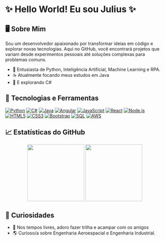 # ✨ Hello World! Eu sou Julius ✨

## 🖥️ Sobre Mim

Sou um desenvolvedor apaixonado por transformar ideias em código e explorar novas tecnologias. Aqui no GitHub, você encontrará projetos que variam desde experimentos pessoais até soluções complexas para problemas comuns.

- 🐍 Entusiasta de Python, Inteligência Artificial, Machine Learning e RPA.
- ☕ Atualmente focando meus estudos em Java
- 🔷 E explorando C#

## 🔧 Tecnologias e Ferramentas

[![Python](https://img.shields.io/badge/-Python-3776AB?style=flat-square&logo=python)](https://www.python.org/)
[![C#](https://img.shields.io/badge/-C%23-239120?style=flat-square&logo=c-sharp)](https://docs.microsoft.com/en-us/dotnet/csharp/)
[![Java](https://img.shields.io/badge/-Java-ED8B00?style=flat-square&logo=java)](https://www.oracle.com/java/)
[![Angular](https://img.shields.io/badge/-Angular-DD0031?style=flat-square&logo=angular)](https://angular.io/)
[![JavaScript](https://img.shields.io/badge/-JavaScript-F7DF1E?style=flat-square&logo=javascript)](https://developer.mozilla.org/en-US/docs/Web/JavaScript)
[![React](https://img.shields.io/badge/-React-61DAFB?style=flat-square&logo=react)](https://reactjs.org/)
[![Node.js](https://img.shields.io/badge/-Node.js-43853D?style=flat-square&logo=node.js)](https://nodejs.org/en/)
[![HTML5](https://img.shields.io/badge/-HTML5-E34F26?style=flat-square&logo=html5)](https://html.spec.whatwg.org/)
[![CSS3](https://img.shields.io/badge/-CSS3-1572B6?style=flat-square&logo=css3)](https://www.w3.org/Style/CSS/)
[![Bootstrap](https://img.shields.io/badge/-Bootstrap-7952B3?style=flat-square&logo=bootstrap)](https://getbootstrap.com/)
[![SQL](https://img.shields.io/badge/-SQL-336791?style=flat-square&logo=postgresql)](https://www.postgresql.org/)
[![AWS](https://img.shields.io/badge/-AWS-232F3E?style=flat-square&logo=amazon-aws)](https://aws.amazon.com/)

## 📈 Estatísticas do GitHub

<p align="center">
  <img height="180em" src="https://github-readme-stats.vercel.app/api?username=devjuliusotto&show_icons=true&hide_border=true&&count_private=true&include_all_commits=true&theme=radical" />
  <img height="180em" src="https://github-readme-stats.vercel.app/api/top-langs/?username=devjuliusotto&exclude_repo=KNN-Image-Classification&show_icons=true&hide_border=true&layout=compact&langs_count=8&theme=radical"/>
</p>

## 🎉 Curiosidades

- 🌿 Nos tempos livres, adoro fazer trilha e acampar com os amigos
- 🌎 Curioso/a sobre Engenharia Aeroespacial e Engenharia Industrial.
